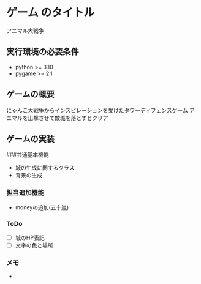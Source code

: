 # ゲーム のタイトル
アニマル大戦争
## 実行環境の必要条件
* python >= 3.10
* pygame >= 2.1

## ゲームの概要
にゃんこ大戦争からインスピレーションを受けたタワーディフェンスゲーム
アニマルを出撃させて敵城を落とすとクリア

## ゲームの実装
###共通基本機能
* 城の生成に関するクラス
* 背景の生成
### 担当追加機能
* moneyの追加(五十嵐)
### ToDo
- [ ] 城のHP表記
- [ ] 文字の色と場所
### メモ
* 
